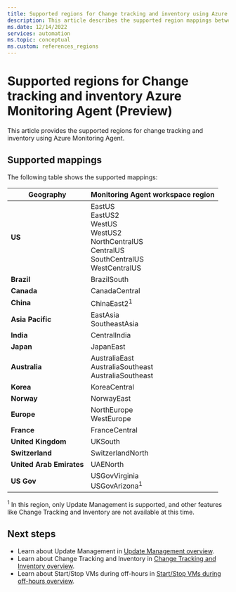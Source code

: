 ```yaml
---
title: Supported regions for Change tracking and inventory using Azure Monitoring Agent (Preview)
description: This article describes the supported region mappings between an Automation account and monitoring agent workspace as it relates to certain features of Azure Automation.
ms.date: 12/14/2022
services: automation
ms.topic: conceptual
ms.custom: references_regions
---
```


# Supported regions for Change tracking and inventory Azure Monitoring Agent (Preview)

This article provides the supported regions for change tracking and inventory using Azure Monitoring Agent.


## Supported mappings

The following table shows the supported mappings:

|**Geography**| **Monitoring Agent workspace region**|
|---| ---|
|**US**| EastUS</br> EastUS2</br> WestUS </br> WestUS2 </br> NorthCentralUS </br> CentralUS </br> SouthCentralUS </br> WestCentralUS|
|**Brazil**| BrazilSouth|
|**Canada**| CanadaCentral|
|**China**| ChinaEast2<sup>1</sup>|
|**Asia Pacific**| EastAsia </br> SoutheastAsia|
|**India**| CentralIndia|
|**Japan**| JapanEast|
|**Australia**| AustraliaEast </br> AustraliaSoutheast </br> AustraliaSoutheast|
|**Korea**| KoreaCentral|
|**Norway**| NorwayEast|
|**Europe**| NorthEurope </br> WestEurope|
|**France**| FranceCentral|
|**United Kingdom**| UKSouth|
|**Switzerland**| SwitzerlandNorth|
|**United Arab Emirates**| UAENorth|
|**US Gov**| USGovVirginia </br> USGovArizona<sup>1</sup>|

<sup>1</sup> In this region, only Update Management is supported, and other features like Change Tracking and Inventory are not available at this time.


## Next steps

* Learn about Update Management in [Update Management overview](../update-management/overview.md).
* Learn about Change Tracking and Inventory in [Change Tracking and Inventory overview](../change-tracking/overview.md).
* Learn about Start/Stop VMs during off-hours in [Start/Stop VMs during off-hours overview](../automation-solution-vm-management.md).
